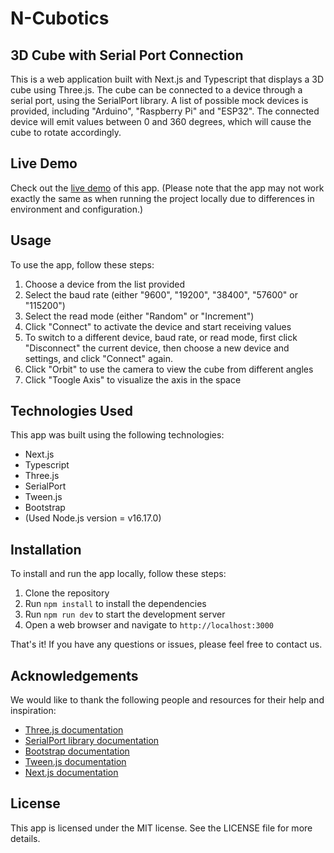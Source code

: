 # N-Cubotics
## 3D Cube with Serial Port Connection

This is a web application built with Next.js and Typescript that displays a 3D cube using Three.js. The cube can be connected to a device through a serial port, using the SerialPort library. A list of possible mock devices is provided, including "Arduino", "Raspberry Pi" and "ESP32". The connected device will emit values between 0 and 360 degrees, which will cause the cube to rotate accordingly.
## Live Demo

Check out the [live demo](https://n-cubotics.vercel.app/) of this app. 
(Please note that the app may not work exactly the same as when running the project locally due to differences in environment and configuration.)
## Usage

To use the app, follow these steps:

1. Choose a device from the list provided
2. Select the baud rate (either "9600", "19200", "38400", "57600" or "115200")
3. Select the read mode (either "Random" or "Increment")
4. Click "Connect" to activate the device and start receiving values
5. To switch to a different device, baud rate, or read mode, first click "Disconnect" the current device, then choose a new device and settings, and click "Connect" again.
6. Click "Orbit" to use the camera to view the cube from different angles
7. Click "Toogle Axis" to visualize the axis in the space

## Technologies Used

This app was built using the following technologies:

- Next.js
- Typescript
- Three.js
- SerialPort
- Tween.js
- Bootstrap
- (Used Node.js version = v16.17.0)
## Installation

To install and run the app locally, follow these steps:

1. Clone the repository
2. Run `npm install` to install the dependencies
3. Run `npm run dev` to start the development server
4. Open a web browser and navigate to `http://localhost:3000`

That's it! If you have any questions or issues, please feel free to contact us.

## Acknowledgements

We would like to thank the following people and resources for their help and inspiration:

- [Three.js documentation](https://threejs.org/docs/)
- [SerialPort library documentation](https://serialport.io/docs/)
- [Bootstrap documentation](https://getbootstrap.com/docs/5.1/getting-started/introduction/)
- [Tween.js documentation](https://github.com/tweenjs/tween.js/)
- [Next.js documentation](https://nextjs.org/docs/)

## License

This app is licensed under the MIT license. See the LICENSE file for more details.